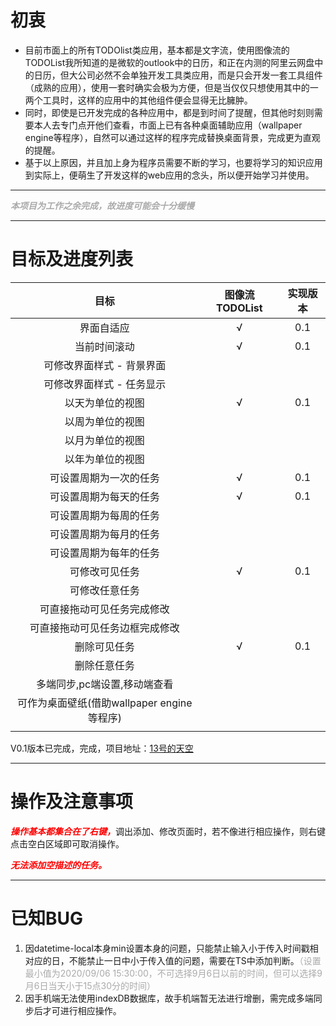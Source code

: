 # 初衷
* 目前市面上的所有TODOlist类应用，基本都是文字流，使用图像流的TODOList我所知道的是微软的outlook中的日历，和正在内测的阿里云网盘中的日历，但大公司必然不会单独开发工具类应用，而是只会开发一套工具组件（成熟的应用），使用一套时确实会极为方便，但是当仅仅只想使用其中的一两个工具时，这样的应用中的其他组件便会显得无比臃肿。
* 同时，即使是已开发完成的各种应用中，都是到时间了提醒，但其他时刻则需要本人去专门点开他们查看，市面上已有各种桌面辅助应用（wallpaper engine等程序），自然可以通过这样的程序完成替换桌面背景，完成更为直观的提醒。
* 基于以上原因，并且加上身为程序员需要不断的学习，也要将学习的知识应用到实际上，便萌生了开发这样的web应用的念头，所以便开始学习并使用。
***
<font color=#aaa>***本项目为工作之余完成，故进度可能会十分缓慢***</font>
***

# 目标及进度列表
|   目标  | 图像流TODOList |  实现版本  |
| :-----: |:----: | :----:  |
| 界面自适应 | √ | 0.1 |
| 当前时间滚动 | √ | 0.1 |
| 可修改界面样式 - 背景界面 | | |
| 可修改界面样式 - 任务显示 | | |
| 以天为单位的视图 | √ | 0.1 |
| 以周为单位的视图 |  |  |
| 以月为单位的视图 |  |  |
| 以年为单位的视图 |  |  |
| 可设置周期为一次的任务 | √ | 0.1 |
| 可设置周期为每天的任务 | √ | 0.1 |
| 可设置周期为每周的任务 |  |  |
| 可设置周期为每月的任务 |  |  |
| 可设置周期为每年的任务 |  |  |
| 可修改可见任务 | √ | 0.1 |
| 可修改任意任务 |  |  |
| 可直接拖动可见任务完成修改 |  |  |
| 可直接拖动可见任务边框完成修改 |  |  |
| 删除可见任务 | √ | 0.1 |
| 删除任意任务 |  |  |
| 多端同步,pc端设置,移动端查看 |  |  |
| 可作为桌面壁纸(借助wallpaper engine等程序) |  |  |
| | | |

V0.1版本已完成，完成，项目地址：[13号的天空](https://www.zhaimt.com)

***
# 操作及注意事项
<font color=#F00>***操作基本都集合在了右键，***</font>调出添加、修改页面时，若不像进行相应操作，则右键点击空白区域即可取消操作。

<font color=#F00>***无法添加空描述的任务。***</font>

***
# 已知BUG
1. 因datetime-local本身min设置本身的问题，只能禁止输入小于传入时间戳相对应的日，不能禁止一日中小于传入值的问题，需要在TS中添加判断。<font color=#AAA>（设置最小值为2020/09/06 15:30:00，不可选择9月6日以前的时间，但可以选择9月6日当天小于15点30分的时间）</font>
2. 因手机端无法使用indexDB数据库，故手机端暂无法进行增删，需完成多端同步后才可进行相应操作。